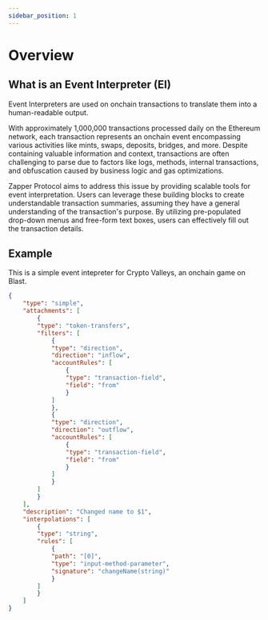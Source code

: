 ```yaml
---
sidebar_position: 1
---
```


# Overview

## What is an Event Interpreter (EI)

Event Interpreters are used on onchain transactions to translate them into a human-readable output.

With approximately 1,000,000 transactions processed daily on the Ethereum network, each transaction represents an onchain event encompassing various activities like mints, swaps, deposits, bridges, and more. Despite containing valuable information and context, transactions are often challenging to parse due to factors like logs, methods, internal transactions, and obfuscation caused by business logic and gas optimizations.

Zapper Protocol aims to address this issue by providing scalable tools for event interpretation. Users can leverage these building blocks to create understandable transaction summaries, assuming they have a general understanding of the transaction's purpose. By utilizing pre-populated drop-down menus and free-form text boxes, users can effectively fill out the transaction details.

## Example

This is a simple event intepreter for Crypto Valleys, an onchain game on Blast.

```json
{
    "type": "simple",
    "attachments": [
        {
        "type": "token-transfers",
        "filters": [
            {
            "type": "direction",
            "direction": "inflow",
            "accountRules": [
                {
                "type": "transaction-field",
                "field": "from"
                }
            ]
            },
            {
            "type": "direction",
            "direction": "outflow",
            "accountRules": [
                {
                "type": "transaction-field",
                "field": "from"
                }
            ]
            }
        ]
        }
    ],
    "description": "Changed name to $1",
    "interpolations": [
        {
        "type": "string",
        "rules": [
            {
            "path": "[0]",
            "type": "input-method-parameter",
            "signature": "changeName(string)"
            }
        ]
        }
    ]
}
```
